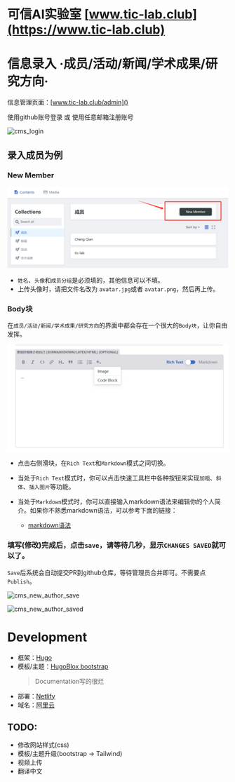 # 可信AI实验室 [www.tic-lab.club](https://www.tic-lab.club)

# 信息录入 ·成员/活动/新闻/学术成果/研究方向·

信息管理页面：[www.tic-lab.club/admin]() 

使用github账号登录 或 使用任意邮箱注册账号

![cms_login](./assets/media/login.png)

## 录入成员为例

### New Member

![cms_mainpage](./assets/media/cms_new_author.png)

- `姓名`、`头像`和`成员分组`是必须填的，其他信息可以不填。
- 上传头像时，请把文件名改为 `avatar.jpg`或者 `avatar.png`，然后再上传。

### Body块
在`成员/活动/新闻/学术成果/研究方向`的界面中都会存在一个很大的`Body块`，让你自由发挥。

![markdown](./assets/media/markdown.png)

- 点击右侧滑块，在`Rich Text`和`Markdown`模式之间切换。

- 当处于`Rich Text`模式时，你可以点击快速工具栏中各种按钮来实现`加粗`、`斜体`、`插入图片`等功能。

- 当处于`Markdown`模式时，你可以直接输入markdown语法来编辑你的个人简介。如果你不熟悉markdown语法，可以参考下面的链接：
    - [markdown语法](https://www.markdownguide.org/basic-syntax/)




### 填写(修改)完成后，点击`save`，请等待几秒，显示`CHANGES SAVED`就可以了。

`Save`后系统会自动提交PR到github仓库，等待管理员合并即可。不需要点`Publish`。

![cms_new_author_save](./assets/media/cms_new_author_save.png)

![cms_new_author_saved](./assets/media/cms_new_author_saved.png)


# Development

- 框架：[Hugo](https://gohugo.io/)
- 模板/主题：[HugoBlox bootstrap](https://bootstrap.hugoblox.com/)
    >  Documentation写的很烂
- 部署：[Netlify](https://docs.netlify.com/)
- 域名：[阿里云](https://wanwang.aliyun.com/)

## TODO:
- 修改网站样式(css)
- 模板/主题升级(bootstrap -> Tailwind)
- 视频上传
- 翻译中文